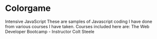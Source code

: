# Colorgame
Intensive JavaScript
These are samples of Javascript coding I have done from various courses I have taken.
Courses included here are:
The Web Developer Bootcamp - Instructor Colt Steele
